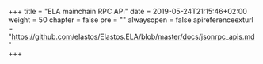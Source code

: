 +++
title = "ELA mainchain RPC API"
date = 2019-05-24T21:15:46+02:00
weight = 50
chapter = false
pre = ""
alwaysopen = false
apireferenceexturl = "https://github.com/elastos/Elastos.ELA/blob/master/docs/jsonrpc_apis.md"  
+++

